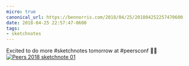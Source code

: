 ```yaml
---
micro: true
canonical_url: https://bennorris.com/2018/04/25/201804252257470600
date: 2018-04-25 22:57:47-0600
tags:
- sketchnotes
---
```


Excited to do more #sketchnotes tomorrow at #peersconf ✍🏼 [![Peers 2018 sketchnote 01](https://media.bennorris.com/images/sketchnotable/peers-2018/peers-2018-sketchnote-01.jpg)](https://media.bennorris.com/images/sketchnotable/peers-2018/peers-2018-sketchnote-01.jpg)